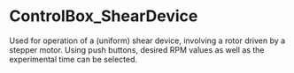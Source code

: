 # ControlBox_ShearDevice

Used for operation of a (uniform) shear device, involving a rotor driven by a stepper motor. Using push buttons, desired RPM values as well as the experimental time can be selected.
